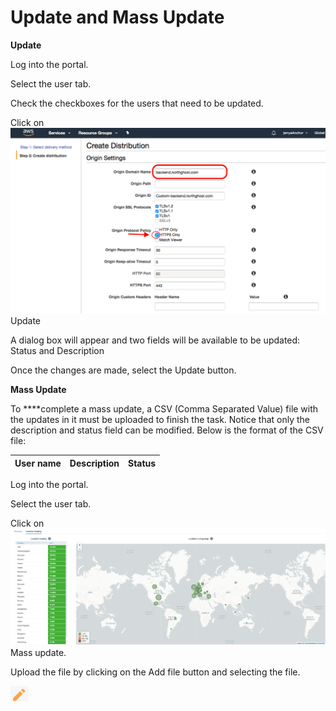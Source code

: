# Update and Mass Update

**Update**

Log into the portal.

Select the user tab.

Check the checkboxes for the users that need to be updated.

Click on ![](../../.gitbook/assets/image%20%2819%29.png) Update 

A dialog box will appear and two fields will be available to be updated:  Status and Description

Once the changes are made, select the Update button.

**Mass Update**

To ****complete a mass update, a CSV \(Comma Separated Value\)  file with the updates in it must be uploaded to finish the task. Notice that only the description and status field can be modified.  Below is the format of the CSV file:

| User name | Description | Status |
| :--- | :--- | :--- |


Log into the portal.

Select the user tab.

Click on ![](../../.gitbook/assets/image%20%2826%29.png) Mass update.

Upload the file by clicking on the Add file button and selecting the file.

![](../../.gitbook/assets/image%20%2825%29.png)

